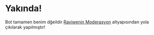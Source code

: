 # Yakında!
Bot tamamen benim dğeildir [Raviwenin Moderasyon](https://github.com/raviwen/v12-moderasyon) altyapısından yola çıkılarak yapılmıştır!
